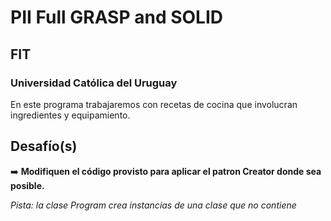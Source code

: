 # PII Full GRASP and SOLID
## FIT
### Universidad Católica del Uruguay

En este programa trabajaremos con recetas de cocina que involucran ingredientes y equipamiento.

## Desafío(s)

️➡️ **Modifiquen el código provisto para aplicar el patron Creator donde sea posible.**

*Pista: la clase Program crea instancias de una clase que no contiene*